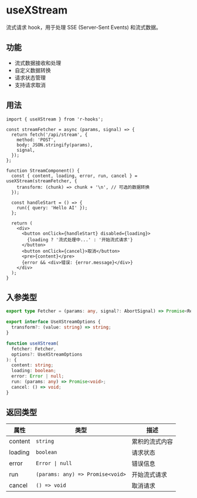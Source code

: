 # useXStream

流式请求 hook，用于处理 SSE (Server-Sent Events) 和流式数据。

## 功能

- 流式数据接收和处理
- 自定义数据转换
- 请求状态管理
- 支持请求取消

## 用法

```tsx
import { useXStream } from 'r-hooks';

const streamFetcher = async (params, signal) => {
  return fetch('/api/stream', {
    method: 'POST',
    body: JSON.stringify(params),
    signal,
  });
};

function StreamComponent() {
  const { content, loading, error, run, cancel } = useXStream(streamFetcher, {
    transform: (chunk) => chunk + '\n', // 可选的数据转换
  });

  const handleStart = () => {
    run({ query: 'Hello AI' });
  };

  return (
    <div>
      <button onClick={handleStart} disabled={loading}>
        {loading ? '流式处理中...' : '开始流式请求'}
      </button>
      <button onClick={cancel}>取消</button>
      <pre>{content}</pre>
      {error && <div>错误: {error.message}</div>}
    </div>
  );
}
```

## 入参类型

```typescript
export type Fetcher = (params: any, signal?: AbortSignal) => Promise<Response>;

export interface UseXStreamOptions {
  transform?: (value: string) => string;
}

function useXStream(
  fetcher: Fetcher, 
  options?: UseXStreamOptions
): {
  content: string;
  loading: boolean;
  error: Error | null;
  run: (params: any) => Promise<void>;
  cancel: () => void;
}
```

## 返回类型

| 属性    | 类型                             | 描述           |
| ------- | -------------------------------- | -------------- |
| content | `string`                         | 累积的流式内容 |
| loading | `boolean`                        | 请求状态       |
| error   | `Error \| null`                  | 错误信息       |
| run     | `(params: any) => Promise<void>` | 开始流式请求   |
| cancel  | `() => void`                     | 取消请求       |